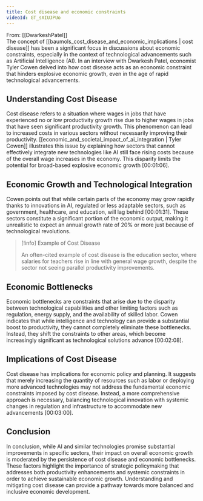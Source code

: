 ```yaml
---
title: Cost disease and economic constraints
videoId: GT_sXIUJPUo
---
```


From: [[DwarkeshPatel]] <br/> 
The concept of [[baumols_cost_disease_and_economic_implications | cost disease]] has been a significant focus in discussions about economic constraints, especially in the context of technological advancements such as Artificial Intelligence (AI). In an interview with Dwarkesh Patel, economist Tyler Cowen delved into how cost disease acts as an economic constraint that hinders explosive economic growth, even in the age of rapid technological advancements.

## Understanding Cost Disease

Cost disease refers to a situation where wages in jobs that have experienced no or low productivity growth rise due to higher wages in jobs that have seen significant productivity growth. This phenomenon can lead to increased costs in various sectors without necessarily improving their productivity. [[economic_and_societal_impact_of_ai_integration | Tyler Cowen]] illustrates this issue by explaining how sectors that cannot effectively integrate new technologies like AI still face rising costs because of the overall wage increases in the economy. This disparity limits the potential for broad-based explosive economic growth <a class="yt-timestamp" data-t="00:01:06">[00:01:06]</a>.

## Economic Growth and Technological Integration

Cowen points out that while certain parts of the economy may grow rapidly thanks to innovations in AI, regulated or less adaptable sectors, such as government, healthcare, and education, will lag behind <a class="yt-timestamp" data-t="00:01:31">[00:01:31]</a>. These sectors constitute a significant portion of the economic output, making it unrealistic to expect an annual growth rate of 20% or more just because of technological revolutions.

> [!info] Example of Cost Disease
> 
> An often-cited example of cost disease is the education sector, where salaries for teachers rise in line with general wage growth, despite the sector not seeing parallel productivity improvements.

## Economic Bottlenecks

Economic bottlenecks are constraints that arise due to the disparity between technological capabilities and other limiting factors such as regulation, energy supply, and the availability of skilled labor. Cowen indicates that while intelligence and technology can provide a substantial boost to productivity, they cannot completely eliminate these bottlenecks. Instead, they shift the constraints to other areas, which become increasingly significant as technological solutions advance <a class="yt-timestamp" data-t="00:02:08">[00:02:08]</a>.

## Implications of Cost Disease

Cost disease has implications for economic policy and planning. It suggests that merely increasing the quantity of resources such as labor or deploying more advanced technologies may not address the fundamental economic constraints imposed by cost disease. Instead, a more comprehensive approach is necessary, balancing technological innovation with systemic changes in regulation and infrastructure to accommodate new advancements <a class="yt-timestamp" data-t="00:03:00">[00:03:00]</a>.

## Conclusion

In conclusion, while AI and similar technologies promise substantial improvements in specific sectors, their impact on overall economic growth is moderated by the persistence of cost disease and economic bottlenecks. These factors highlight the importance of strategic policymaking that addresses both productivity enhancements and systemic constraints in order to achieve sustainable economic growth. Understanding and mitigating cost disease can provide a pathway towards more balanced and inclusive economic development.